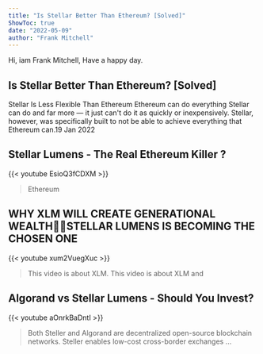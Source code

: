 ```yaml
---
title: "Is Stellar Better Than Ethereum? [Solved]"
ShowToc: true 
date: "2022-05-09"
author: "Frank Mitchell" 
---
```


Hi, iam Frank Mitchell, Have a happy day.
## Is Stellar Better Than Ethereum? [Solved]
Stellar Is Less Flexible Than Ethereum Ethereum can do everything Stellar can do and far more — it just can't do it as quickly or inexpensively. Stellar, however, was specifically built to not be able to achieve everything that Ethereum can.19 Jan 2022

## Stellar Lumens - The Real Ethereum Killer ?
{{< youtube EsioQ3fCDXM >}}
>Ethereum

## WHY XLM WILL CREATE GENERATIONAL WEALTH🚨💥STELLAR LUMENS IS BECOMING THE CHOSEN ONE
{{< youtube xum2VuegXuc >}}
>This video is about XLM. This video is about XLM and 

## Algorand vs Stellar Lumens - Should You Invest?
{{< youtube aOnrkBaDntI >}}
>Both Steller and Algorand are decentralized open-source blockchain networks. Steller enables low-cost cross-border exchanges ...

